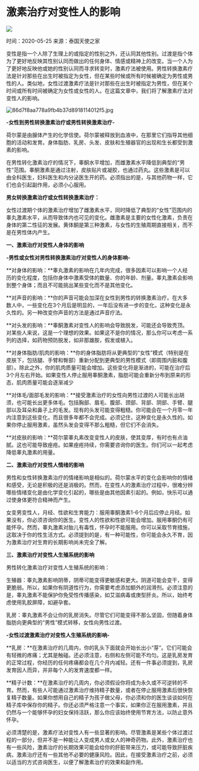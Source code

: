 # 激素治疗对变性人的影响

![](/uploads/allimg/20190604/8e698060002cd6e85d5805bc3b53c837.jpg)

时间：2020-05-25
来源：泰国天使之家

变性是指一个人除了生理上的或指定的性别之外，还认同其他性别。过渡是指个体为了更好地反映其性别认同而做出的任何身体、情感或精神上的改变。当一个人为了更好地反映他或她的性别认同而寻求转变时，激素疗法被使用。男性转换激素疗法是针对那些在出生时被指定为女性，但在某些时候或所有时候被确定为男性或男性的人。类似地，女性过渡激素疗法是针对那些在出生时被指定为男性，但在某个时间或所有时间被确定为女性或女性的人。在这篇文章中，我们将了解激素疗法对变性人的影响。

![86d7f8aa778a9fb4b37d8918114012f5.jpg](/uploads/ueditor/20200601/86d7f8aa778a9fb4b37d8918114012f5.jpg)

**-女性到男性转换激素治疗或男性转换激素治疗-**

荷尔蒙是由腺体产生的化学信使。荷尔蒙被释放到血液中，在那里它们指导其他细胞的活动和发育。身体脂肪、乳房、头发、皮肤和生殖器官的出现和生长都受到激素的影响。

在男性转化激素治疗的情况下，睾酮水平增加，而雌激素水平降低到典型的“男性”范围。睾酮激素是通过注射，皮肤贴片或凝胶，也通过药丸。这些激素是可以由全科医生，妇科医生和内分泌医生开的药。必须指出的是，与其他药物一样，它们也会引起副作用，必须小心服用。

**男女转换激素治疗或女性转换激素治疗：**

女性过渡期个体的激素治疗增加了雌激素水平，同时降低了典型的“女性”范围内的睾丸激素水平，从而导致体内也可见的变化。雌激素是主要的女性化激素，负责在身体的第二性征的发展。黄体酮是第三种激素，与女性的生殖周期直接相关，而不是在男性体内产生。

**一、激素治疗对变性人身体的影响**

**-男性或女性对男性转换激素治疗对变性人的身体影响-**

**对身体的影响：**睾丸激素的影响在几年内完成，很多因素可以影响一个人经历的变化程度，包括你身体中激素受体的数量、你的年龄、剂量。睾丸激素会影响到整个身体；而且不可能挑出某些变化而不是其他变化。

**对声音的影响：**你的声音可能会加深在女性到男性的转换激素治疗。在大多数人中，一些变化在3个月后是明显的，一年后没有进一步的变化，这种变化是永久性的。另一种改变你声音的方法是通过声音疗法。

**对头发的影响：**睾酮激素对变性人的影响会导致脱发，可能还会导致秃顶。对某些人来说，这是一个理想的效果。如果这不是你的情况，那么你可以考虑一系列的选择，如药物预防脱发，如非那雄胺，假发或植入。

**对身体脂肪/肌肉的影响：**你的身体脂肪将从更典型的“女性”模式（特别是在皮肤下，包括腿、手臂和臀部）重新分配到更典型的男性模式（即周围内脏和腹部）。除此之外，你的肌肉质量可能会增加。这些变化将是渐进的，可能在治疗后3个月左右开始。如果变性人停止服用睾酮激素，脂肪可能会重新分布到原来的形态，肌肉质量可能会逐渐减少

**对体毛/面部毛发的影响：**接受激素治疗的女性向男性过渡的人可能长出胡须，也可能长出更多体毛。包括胸部、眉毛、腹部、颈部、背部、阴部、手臂、腿部以及耳朵和鼻子上的毛发。现有的头发可能变得粗糙。你可能会在一个月零一年内注意到这些变化，而且很多年都不会完成。必须记住，这种变化是永久性的。如果你停止服用激素，虽然头发会变得不那么粗糙，但它们不会消失。

**对皮肤的影响：**荷尔蒙睾丸素改变变性人的皮肤，使其变厚，有时也有点油腻。这也可能导致痤疮。如果痤疮持续，你需要咨询你的医生。你们可以一起考虑降低睾丸激素的用量。

**二、激素治疗对变性人情绪的影响**

男性和女性转换激素治疗的情绪影响是相似的。荷尔蒙水平的变化会影响你的情绪和感受，无论是积极的还是消极的。然而，在变性人的激素治疗过程中，很难分辨哪些情绪变化是由化学变化引起的，哪些是由其他因素引起的。例如，快乐可以通过使身体更符合精神而产生。

女变男变性人，月经、性欲和生育能力：服用睾酮激素1-6个月后应停止月经。如果没有，你必须咨询你的医生。变性人的性欲和性欲可能会增加。服用睾酮仍有可能怀孕。然而，睾丸激素对胎儿有毒性，怀孕时不能服用。你可以采取节育措施，这取决于你的性生活方式。必须提到的是，有一种可能性，你可能会永久不育，因为激素治疗对生育的长期影响尚未完全了解。

**三、激素治疗对变性人生殖系统的影响**

男性转化激素治疗对变性人生殖系统的影响：

生殖器：睾丸激素影响阴蒂，阴蒂可能变得更敏感和更大。阴道可能会变干，变得更脆弱。所以，如果你有阴道性行为，你需要考虑添加额外的润滑剂。必须注意的是，睾丸激素不能保护你免受性传播感染，如艾滋病毒或庚型肝炎。所以，始终考虑使用乳胶屏障，如避孕套。

乳房：睾丸激素不会让你的乳房消失。尽管它们可能变得不那么坚固，但随着身体脂肪向更典型的“男性”模式转移，女性向男性过渡。

**-女性过渡激素治疗对变性人生殖系统的影响-**

**乳房：**在激素治疗的几周内，你的乳头下面就会开始长出小“芽”。它们可能会有轻微的疼痛；尤其是触碰。还必须注意，右侧和左侧可能不均匀。这是乳房发育的正常过程，你经历的任何疼痛都会在几个月内减轻。还有一件事必须提到，乳房发育因人而异，并非每个人的发育速度都一样。

**精子计数：**在激素治疗的几周内，你必须假设你将成为永久或不可逆转的不育。然而，有些人可能通过激素治疗维持精子数量，或者在停止服用激素后很快恢复精子数量。如果你想用自己的精子为孩子做父母，你必须和你的医生谈谈如何在精子库中保存你的精子。你还必须严格注意一个事实，如果你正在服用激素，并且仍然与一个能够怀孕的妇女保持活跃，那么你应该始终使用节育方法，以防止意外怀孕。

必须清楚的是，激素疗法对变性人有一些显著的影响。尽管激素是某些个体过渡过程的一部分，但并不是一种能让人变成男人或女人的神奇药物。此外，激素治疗也有一些风险，激素治疗的长期效果可能会给你的肝脏带来压力，或可能导致肝脏疾病，激素治疗还有一些其他不必要的健康风险。因此，在接受激素治疗之前，必须以适当的方式咨询医生，以便了解激素治疗的效果和副作用。
